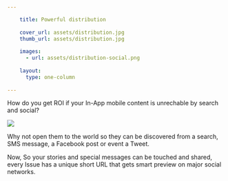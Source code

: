 ```yaml
---

    title: Powerful distribution
    
    cover_url: assets/distribution.jpg
    thumb_url: assets/distribution.jpg
    
    images:
      - url: assets/distribution-social.png
      
    layout:
      type: one-column
      
---
```


How do you get ROI if your In-App mobile content is unrechable by search and social?
  
<img src="assets/distribution-social.png" data-media-id="images:1">

Why not open them to the world so they can be discovered from a search, SMS message, a Facebook post or event a Tweet.
  
Now, So your stories and special messages can be touched and shared, every Issue has a unique short URL that gets smart preview on major social networks.

